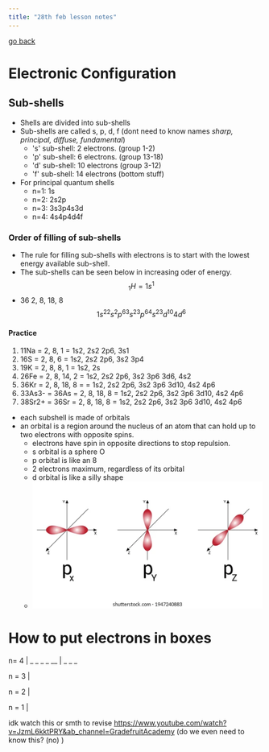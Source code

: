 ```yaml
---
title: "28th feb lesson notes"
---
```

[go back](notes/subsections/chem.md)

# Electronic Configuration
## Sub-shells
- Shells are divided into sub-shells
- Sub-shells are called s, p, d, f (dont need to know names *sharp, principal, diffuse, fundamental*)
	- 's' sub-shell: 2 electrons. (group 1-2)
	- 'p' sub-shell: 6 electrons. (group 13-18)
	- 'd' sub-shell: 10 electrons (group 3-12)
	- 'f' sub-shell: 14 electrons (bottom stuff)
- For principal quantum shells
	- n=1: 1s
	- n=2: 2s2p
	- n=3: 3s3p4s3d
	- n=4: 4s4p4d4f
### Order of filling of sub-shells
- The rule for filling sub-shells with electrons is to start with the lowest energy available sub-shell.
- The sub-shells can be seen below in increasing oder of energy.$$_1H = 1s^1$$
- 36 2, 8, 18, 8
$$1s^22s^2p^63s^23p^64s^23d^{10}4d^6$$
#### Practice
1. 11Na = 2, 8, 1 = 1s2, 2s2 2p6, 3s1
2. 16S = 2, 8, 6 = 1s2, 2s2 2p6, 3s2 3p4
3. 19K = 2, 8, 8, 1 = 1s2, 2s
4. 26Fe = 2, 8, 14, 2 = 1s2, 2s2 2p6, 3s2 3p6 3d6, 4s2
5. 36Kr = 2, 8, 18, 8 = = 1s2, 2s2 2p6, 3s2 3p6 3d10, 4s2 4p6
6. 33As3- = 36As = 2, 8, 18, 8 = 1s2, 2s2 2p6, 3s2 3p6 3d10, 4s2 4p6
7. 38Sr2+ = 36Sr = 2, 8, 18, 8 = 1s2, 2s2 2p6, 3s2 3p6 3d10, 4s2 4p6

- each subshell is made of orbitals
- an orbital is a region around the nucleus of an atom that can hold up to two electrons with opposite spins.
	- electrons have spin in opposite directions to stop repulsion.
	- s orbital is a sphere O
	- p orbital is like an 8
	- 2 electrons maximum, regardless of its orbital
	- d orbital is like a silly shape
	- ![](content/notes/images/Pasted%20image%2020230228124915.png)

# How to put electrons in boxes
n= 4 | \_ \_ \_ \_ \__ 
|          \_ \_ \_

n = 3 |

n = 2 |



n = 1 |

idk watch this or smth to revise https://www.youtube.com/watch?v=JzmL6kktPRY&ab_channel=GradefruitAcademy
(do we even need to know this? (no) )